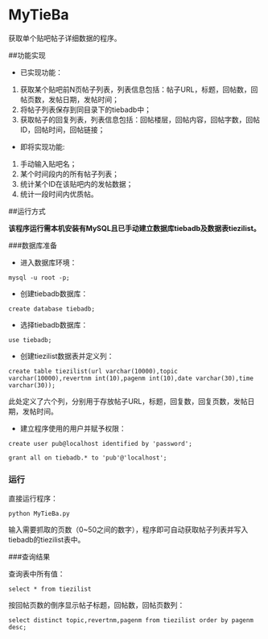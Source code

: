 # MyTieBa
获取单个贴吧帖子详细数据的程序。

##功能实现

+ 已实现功能：


1. 获取某个贴吧前N页帖子列表，列表信息包括：帖子URL，标题，回帖数，回帖页数，发帖日期，发帖时间；
2. 将帖子列表保存到同目录下的tiebadb中；
3. 获取帖子的回复列表，列表信息包括：回帖楼层，回帖内容，回帖字数，回帖ID，回帖时间，回帖链接；


+ 即将实现功能:


1. 手动输入贴吧名；
2. 某个时间段内的所有帖子列表；
3. 统计某个ID在该贴吧内的发帖数据；
4. 统计一段时间内优质帖。



##运行方式

**该程序运行需本机安装有MySQL且已手动建立数据库tiebadb及数据表tiezilist。**

###数据库准备

+ 进入数据库环境：

`mysql -u root -p;`

+ 创建tiebadb数据库：

`create database tiebadb;`

+ 选择tiebadb数据库：

`use tiebadb;`

+ 创建tiezilist数据表并定义列：

`create table tiezilist(url varchar(10000),topic varchar(10000),revertnm int(10),pagenm int(10),date varchar(30),time varchar(30));`

此处定义了六个列，分别用于存放帖子URL，标题，回复数，回复页数，发帖日期，发帖时间。

+ 建立程序使用的用户并赋予权限：

`create user pub@localhost identified by 'password';`

`grant all on tiebadb.* to 'pub'@'localhost';`

### 运行

直接运行程序：

`python MyTieBa.py`

输入需要抓取的页数（0~50之间的数字），程序即可自动获取帖子列表并写入tiebadb的tiezilist表中。

###查询结果

查询表中所有值：

`select * from tiezilist`

按回帖页数的倒序显示帖子标题，回帖数，回帖页数列：

`select distinct topic,revertnm,pagenm from tiezilist order by pagenm desc;`



